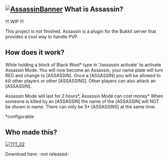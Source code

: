 [![Assassin][Project Logo]][GitHub][Banner]
What is Assassin?
----------------
!!! WIP !!!

This project is not finished.
Assassin is a plugin for the Bukkit server that provides a cool way to handle PVP.

How does it work?
----------------
While holding a block of Black Wool* type in '/assassin activate' to activate Assassin Mode. You will now become an Assassin, 
your name plate will turn RED and change to [ASSASSIN]. Once a [ASSASSIN] you will be allowed to kill other players or other [ASSASSINS].
Other players can also attack an [ASSASSIN].

Assassin Mode will last for 2 hours*, Assassin Mode can cost money*
When someone is killed by an [ASSASSIN] the name of the [ASSASSIN] will NOT be shown in name.
There can only be 5* [ASSASSINS] at the same time.

*configurable

Who made this?
----------------   
[![TfT_02](http://www.gravatar.com/avatar/b8914f9970e1f6ffd5281ce4770e20a7.png)](http://dev.bukkit.org/profiles/TfT_02/) 

Download here: -not released-

[Banner]: https://dl.dropbox.com/u/29178507/Spout/Assassin.png
[Project Logo]: https://dl.dropbox.com/u/29178507/Spout/Assassin%20logo.png
[BukkitDev]: http://dev.bukkit.org/server-mods/Assassin/
[GitHub]: https://github.com/TfT-02/Assassin
